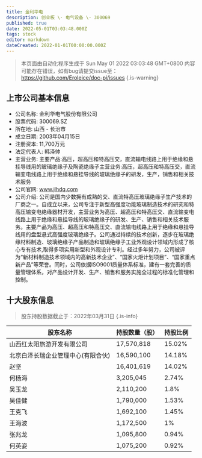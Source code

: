 ```yaml
---
title: 金利华电
description: 创业板 \- 电气设备 \- 300069
published: true
date: 2022-05-01T03:03:48.000Z
tags: stock
editor: markdown
dateCreated: 2022-01-01T00:00:00.000Z
---
```


> 本页面由自动化程序生成于 Sun May 01 2022 03:03:48 GMT+0800
> 内容可能存在错误，如有bug请提交issue至：https://github.com/Eroleice/doc-pi/issues
{.is-warning}

## 上市公司基本信息
- 公司名称: 金利华电气股份有限公司
- 股票代码: 300069.SZ
- 所在地: 山西 - 长治市
- 成立日期: 2003年04月15日
- 注册资本: 11,700万元
- 法定代表人: 韩泽帅
- 主营业务: 主要产品:高压，超高压和特高压交，直流输电线路上用于绝缘和悬挂导线用的玻璃绝缘子及陶瓷绝缘子主营业务:高压，超高压和特高压交，直流输变电线路上用于绝缘和悬挂导线的玻璃绝缘子的研发，生产，销售和相关技术服务
- 公司官网: www.jlhdq.com
- 公司介绍: 公司是国内少数拥有成熟的交、直流特高压玻璃绝缘子生产技术的厂商之一。自成立以来，公司专注于新型高强度功能玻璃制造技术的研究和特高压输变电绝缘器材开发，主营业务为高压、超高压和特高压交、直流输变电线路上用于绝缘和悬挂导线的玻璃绝缘子的研发、生产、销售和相关技术服务。主要产品为高压、超高压和特高压交、直流输电线路上用于绝缘和悬挂导线用的盘型悬式高强度玻璃绝缘子。公司通过持续的技术创新，逐步在玻璃绝缘材料制造、玻璃绝缘子产品制造和玻璃绝缘子工业外观设计领域内形成了核心专有技术,取得多项实用新型和外观设计专利。经过多年努力，公司被评为“新材料制造技术领域内的高新技术企业”、“国家火炬计划项目”、“国家重点新产品”等荣誉。同时，公司依据ISO9001质量体系标准，建有一套完善的质量管理体系，对产品设计开发、生产、销售和服务实施全过程的标准化管理和控制。


## 十大股东信息
> 股东持股数据截止于：2022年03月31日
{.is-info}

| 股东名称 | 持股数量（股） | 持股比例 |
| --- | --- | --- |
| 山西红太阳旅游开发有限公司 | 17,570,818 | 15.02% |
| 北京白泽长瑞企业管理中心(有限合伙) | 16,590,100 | 14.18% |
| 赵坚 | 16,401,619 | 14.02% |
| 何杨海 | 3,205,045 | 2.74% |
| 吴玉龙 | 2,110,200 | 1.8% |
| 吴佳健 | 1,790,000 | 1.53% |
| 王克飞 | 1,692,100 | 1.45% |
| 王海波 | 1,172,500 | 1% |
| 张兆龙 | 1,095,800 | 0.94% |
| 何英姿 | 1,075,200 | 0.92% |




